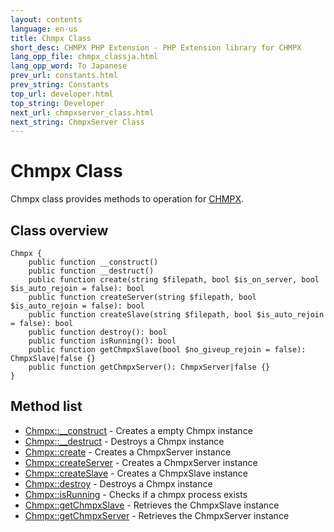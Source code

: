 ```yaml
---
layout: contents
language: en-us
title: Chmpx Class
short_desc: CHMPX PHP Extension - PHP Extension library for CHMPX
lang_opp_file: chmpx_classja.html
lang_opp_word: To Japanese
prev_url: constants.html
prev_string: Constants
top_url: developer.html
top_string: Developer
next_url: chmpxserver_class.html
next_string: ChmpxServer Class
---
```


# Chmpx Class
Chmpx class provides methods to operation for [CHMPX](https://chmpx.antpick.ax/).  

## Class overview

```
Chmpx {
    public function __construct()
    public function __destruct()
    public function create(string $filepath, bool $is_on_server, bool $is_auto_rejoin = false): bool
    public function createServer(string $filepath, bool $is_auto_rejoin = false): bool
    public function createSlave(string $filepath, bool $is_auto_rejoin = false): bool
    public function destroy(): bool
    public function isRunning(): bool
    public function getChmpxSlave(bool $no_giveup_rejoin = false): ChmpxSlave|false {}
    public function getChmpxServer(): ChmpxServer|false {}
}
```

## Method list
- [Chmpx::__construct](chmpx_class_construct.html) - Creates a empty Chmpx instance
- [Chmpx::__destruct](chmpx_class_destruct.html) - Destroys a Chmpx instance
- [Chmpx::create](chmpx_class_create.html) - Creates a ChmpxServer instance
- [Chmpx::createServer](chmpx_class_createserver.html) - Creates a ChmpxServer instance
- [Chmpx::createSlave](chmpx_class_createslave.html) - Creates a ChmpxSlave instance
- [Chmpx::destroy](chmpx_class_destroy.html) - Destroys a Chmpx instance
- [Chmpx::isRunning](chmpx_class_isrunning.html) - Checks if a chmpx process exists
- [Chmpx::getChmpxSlave](chmpx_class_getchmpxslave.html) - Retrieves the ChmpxSlave instance
- [Chmpx::getChmpxServer](chmpx_class_getchmpxserver.html) - Retrieves the ChmpxServer instance
